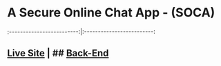 # A Secure Online Chat App - (SOCA)
:-------------------------:|:-------------------------:
## [Live Site](https://mh-saeed-chat.netlify.app/) | ## [Back-End](https://github.com/mh-saeed/server_BackEndOfChatApp/)